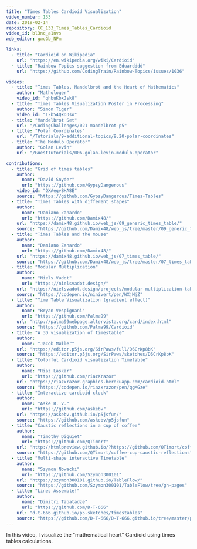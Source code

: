 ```yaml
---
title: "Times Tables Cardioid Visualization"
video_number: 133
date: 2019-02-14
repository: CC_133_Times_Tables_Cardioid
video_id: bl3nc_a1nvs
web_editor: gwcGb_NPm

links:
  - title: "Cardioid on Wikipedia"
    url: "https://en.wikipedia.org/wiki/Cardioid"
  - title: "Rainbow Topics suggestion from Eduardddd"
    url: "https://github.com/CodingTrain/Rainbow-Topics/issues/1036"

videos:
  - title: "Times Tables, Mandelbrot and the Heart of Mathematics"
    author: "Mathologer"
    video_id: "qhbuKbxJsk8"
  - title: "Times Tables Visualization Poster in Processing"
    author: "Simon Tiger"
    video_id: "I-b54QkD3so"
  - title: "Mandelbrot Set"
    url: "/CodingChallenges/021-mandelbrot-p5"
  - title: "Polar Coordinates"
    url: "/Tutorials/9-additional-topics/9.20-polar-coordinates"
  - title: "The Modulo Operator"
    author: "Golan Levin"
    url: "/GuestTutorials/006-golan-levin-modulo-operator"

contributions:
  - title: "Grid of times tables"
    author:
      name: "David Snyder"
      url: "https://github.com/GypsyDangerous"
    video_id: "QXAegvBHA8E"
    source: "https://github.com/GypsyDangerous/Times-Tables"
  - title: "Times Tables with different shapes"
    author:
      name: "Damiano Zanardo"
      url: "https://github.com/Damix48/"
    url: "https://damix48.github.io/web_js/09_generic_times_table/"
    source: "https://github.com/Damix48/web_js/tree/master/09_generic_times_table"
  - title: "Times Tables and the mouse"
    author:
      name: "Damiano Zanardo"
      url: "https://github.com/Damix48/"
    url: "https://damix48.github.io/web_js/07_times_table/"
    source: "https://github.com/Damix48/web_js/tree/master/07_times_table"
  - title: "Modular Multiplication"
    author:
      name: "Niels Vadot"
      url: "https://nielsvadot.design/"
    url: "https://nielsvadot.design/projects/modular-multiplication-table/"
    source: "https://codepen.io/ninivert/pen/WXjMjZ"
  - title: "Time Table Visualization (gradient effect)"
    author:
      name: "Bryan Vespignani"
      url: "https://github.com/Palma99"
    url: "http://palma99webpage.altervista.org/card/index.html"
    source: "https://github.com/Palma99/Cardioid"
  - title: "A 3D visualization of timestable"
    author:
      name: "Jacob Møller"
    url: "https://editor.p5js.org/SirPaws/full/D6CrKp8bK"
    source: "https://editor.p5js.org/SirPaws/sketches/D6CrKp8bK"
  - title: "Colorful Cardioid visualization Timetable"
    author:
      name: "Riaz Laskar"
      url: "https://github.com/riazXrazor"
    url: "https://riazxrazor-graphics.herokuapp.com/cardioid.html"
    source: "https://codepen.io/riazxrazor/pen/qgMGze"
  - title: "Interactive cardioid clock"
    author:
      name: "Aske B. V."
      url: "https://github.com/askebv"
    url: "https://askebv.github.io/p5jsfun/"
    source: "https://github.com/askebv/p5jsfun"
  - title: "Caustic reflections in a cup of coffee"
    author:
      name: "Timothy Diguiet"
      url: "https://github.com/QTimort"
    url: "http://htmlpreview.github.io/?https://github.com/QTimort/coffee-cup-light-rays/blob/master/dist/index.html"
    source: "https://github.com/QTimort/coffee-cup-caustic-reflections"
  - title: "Multi-shape interactive Timetable"
    author:
      name: "Szymon Nowacki"
      url: "https://github.com/Szymon300101"
    url: "https://szymon300101.github.io/TableFlow/"
    source: "https://github.com/Szymon300101/TableFlow/tree/gh-pages"
  - title: "Lines Assemble!"
    author:
      name: "Dimitri Tabatadze"
      url: "https://github.com/D-T-666"
    url: "d-t-666.github.io/p5-sketches/timestables"
    source: "https://github.com/D-T-666/D-T-666.github.io/tree/master/p5-sketches/timestables"
---
```


In this video, I visualize the "mathematical heart" Cardioid using times tables calculations.

